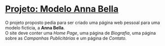 # <a href="https://ricardo-fo.github.io/projetos/AnnaBella/index.html">Projeto: Modelo Anna Bella</a>
O projeto proposto pedia para ser criado uma página web pessoal para uma modelo fictícia, a <strong>Anna Bella</strong>.<br>
O site deve conter uma <em>Home Page</em>, uma página de <em>Biografia</em>, uma página sobre as <em>Campanhas Publicitárias</em> e um página de <em>Contato</em>.
